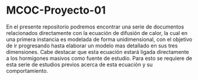 # MCOC-Proyecto-01

En el presente repositorio podremos encontrar una serie de documentos relacionados directamente con la ecuación de difusión de calor, la cual en una primera instancia es modelada de forma unidimensional, con el objetivo de ir progresando hasta elaborar un modelo mas detallado en sus tres dimensiones. Cabe destacar que esta ecuación estará ligada directamente a los hormigones masivos como fuente de estudio. Para esto se requiere de esta serie de estudios previos acerca de esta ecuación y su comportamiento.  
